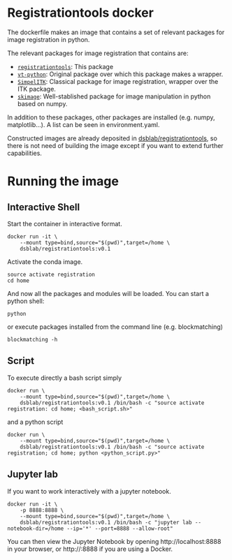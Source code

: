 # Registrationtools docker

The dockerfile makes an image that contains a set of relevant packages for image registration in python.

The relevant packages for image registration that contains are:

 - [`registrationtools`](https://github.com/GuignardLab/registration-tools): This package
 - [`vt-python`](https://gitlab.inria.fr/morpheme/vt-python): Original package over which this package makes a wrapper. 
 - [`SimpelITK`](https://simpleitk.org/): Classical package for image registration, wrapper over the ITK package.
 - [`skimage`](https://scikit-image.org/): Well-stablished package for image manipulation in python based on numpy.

In addition to these packages, other packages are installed (e.g. numpy, matplotlib...). A list can be seen in environment.yaml.

Constructed images are already deposited in [dsblab/registrationtools](https://hub.docker.com/repository/docker/dsblab/registrationtools), so there is not need of building the image except if you want to extend further capabilities.

# Running the image

## Interactive Shell

Start the container in interactive format.

```shell
docker run -it \
    --mount type=bind,source="$(pwd)",target=/home \
    dsblab/registrationtools:v0.1
```

Activate the conda image.

```shell
source activate registration
cd home
```

And now all the packages and modules will be loaded. You can start a python shell:

```shell
python
```

or execute packages installed from the command line (e.g. blockmatching)

```shell
blockmatching -h
```

## Script

To execute directly a bash script simply

```shell
docker run \
    --mount type=bind,source="$(pwd)",target=/home \
    dsblab/registrationtools:v0.1 /bin/bash -c "source activate registration: cd home; <bash_script.sh>"
```

and a python script

```shell
docker run \
    --mount type=bind,source="$(pwd)",target=/home \
    dsblab/registrationtools:v0.1 /bin/bash -c "source activate registration; cd home; python <python_script.py>"
```

## Jupyter lab

If you want to work interactively with a jupyter notebook.

```shell
docker run -it \
    -p 8888:8888 \
    --mount type=bind,source="$(pwd)",target=/home \
    dsblab/registrationtools:v0.1 /bin/bash -c "jupyter lab --notebook-dir=/home --ip='*' --port=8888 --allow-root"
```

You can then view the Jupyter Notebook by opening http://localhost:8888 in your browser, or http://<DOCKER-MACHINE-IP>:8888 if you are using a Docker.